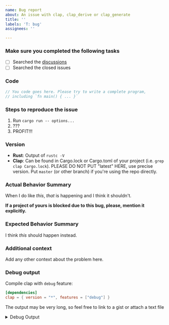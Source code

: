 ```yaml
---
name: Bug report
about: An issue with clap, clap_derive or clap_generate
title: ''
labels: 'T: bug'
assignees: ''

---
```


### Make sure you completed the following tasks

- [ ] Searched the [discussions](https://github.com/clap-rs/clap/discussions)
- [ ] Searched the closed issues

### Code

```rust
// You code goes here. Please try to write a complete program,
// including `fn main() { ... }`
```

### Steps to reproduce the issue

1. Run `cargo run -- options...`
2. ???
3. PROFIT!!!

### Version

* **Rust**: Output of `rustc -V`
* **Clap**: Can be found in Cargo.lock or Cargo.toml of your project (i.e. `grep clap Cargo.lock`). PLEASE DO NOT PUT "latest" HERE, use precise version. Put `master` (or other branch) if you're using the repo directly.

### Actual Behavior Summary

When I do like *this*, *that* is happening and I think it shouldn't.

**If a project of yours is blocked due to this bug, please, mention it explicitly.**

### Expected Behavior Summary

I think *this* should happen instead.

### Additional context

Add any other context about the problem here.

### Debug output

Compile clap with `debug` feature:

```toml
[dependencies]
clap = { version = "*", features = ["debug"] }
```

The output may be very long, so feel free to link to a gist or attach a text file

<details>
<summary> Debug Output </summary>
<pre>
<code>

Paste Debug Output Here

</code>
</pre>
</details>
